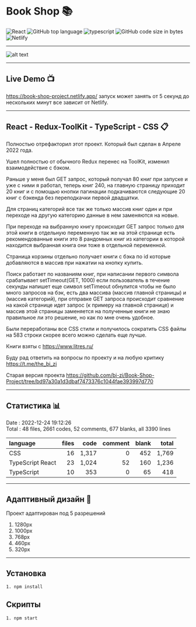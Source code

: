 # Book Shop 📚

![React](https://img.shields.io/static/v1?label=React&message=18.2.0&color=fbea01) ![GitHub top language](https://img.shields.io/github/languages/top/bi-zi/Book-Shop-Project) ![typescript](https://img.shields.io/static/v1?label=typescript&message=4.9.4&color=01e2fb) ![GitHub code size in bytes](https://img.shields.io/github/languages/code-size/bi-zi/Book-Shop-Project?color=%23ff0000) ![Netlify](https://img.shields.io/netlify/deb9896a-864f-40e2-84a8-db62f517e927)

---

![alt text](./bookShop.gif)

---

## Live Demo 📺

https://book-shop-project.netlify.app/ запуск может занять от 5 секунд до нескольких минут все зависит от Netlify.

---

## React - Redux-ToolKit - TypeScript - CSS 📋

Полностью отрефакторил этот проект. Который был сделан в Апреле 2022 года.

Ушел полностью от обычного Redux перенес на ToolKit, изменил взаимодействие с бэком.

Раньше у меня был GET запрос, который получал 80 книг при запуске и уже с ними я работал, теперь книг 240, на главную страницу приходит 20 книг и с помощью кнопки пагинации подкачиваются следующие 20 книг с бэкенда без переподкачки первой двадцатки.

Для страниц категорий все так же только массив книг один и при переходе на другую категорию данные в нем заменяются на новые.

При переходе на выбранную книгу происходит GET запрос только для этой книги в отдельную переменную так же на этой странице есть рекомендованные книги это 8 рандомных книг из категории в которой находится выбранная книга они тоже в отдельной переменной.

Страница корзины отдельно получает книги с бэка по id которые добавляются в массив при нажатии на кнопку купить.

Поиск работает по названиям книг, при написании первого символа срабатывает setTimeout(GET, 1000) если пользователь в течение секунды напишет еще символ setTimeout обнулится чтобы не было много запросов на бэк, есть два массива (массив главной страницы) и (массив категорий), при отправке GET запроса происходит сравнение на какой странице идет запрос (к примеру на главной странице) и массив этой страницы заменяется на полученные книги не знаю правильное ли это решение, но как по мне очень удобное.

Были переработаны все CSS стили и получилось сократить CSS файлы на 583 строки скорее всего можно сделать еще лучше.

Книги взяты с https://www.litres.ru/

Буду рад ответить на вопросы по проекту и на любую критику https://t.me/the_bi_zi

Старая версия проекта
https://github.com/bi-zi/Book-Shop-Project/tree/bd97a30a1d3dbaf7473376c1044fae393997d770

---

## Статистика 📊

Date : 2022-12-24 19:12:26 <br/>
Total : 48 files, 2661 codes, 52 comments, 677 blanks, all 3390 lines

| language         | files |  code | comment | blank | total |
| :--------------- | ----: | ----: | ------: | ----: | ----: |
| CSS              |    16 | 1,317 |       0 |   452 | 1,769 |
| TypeScript React |    23 | 1,024 |      52 |   160 | 1,236 |
| TypeScript       |    10 |   353 |       0 |    65 |   418 |

---

## Адаптивный дизайн 📱

Проект адаптирован под 5 разрешений

1. 1280px
2. 1000px
3. 768px
4. 460px
5. 320px

---

## Установка

```
1. npm install
```

## Скрипты

```
1. npm start
```
